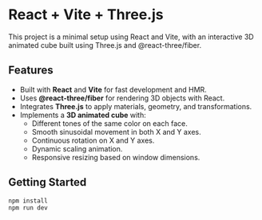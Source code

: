 # React + Vite + Three.js

This project is a minimal setup using React and Vite, with an interactive 3D animated cube built using Three.js and @react-three/fiber.

## Features

- Built with **React** and **Vite** for fast development and HMR.
- Uses **@react-three/fiber** for rendering 3D objects with React.
- Integrates **Three.js** to apply materials, geometry, and transformations.
- Implements a **3D animated cube** with:
  - Different tones of the same color on each face.
  - Smooth sinusoidal movement in both X and Y axes.
  - Continuous rotation on X and Y axes.
  - Dynamic scaling animation.
  - Responsive resizing based on window dimensions.

## Getting Started

```bash
npm install
npm run dev
